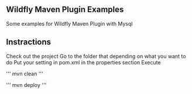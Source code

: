 ## Wildfly Maven Plugin Examples

Some examples for Wildfly Maven Plugin with Mysql

## Instractions
Check out the project 
Go to the folder that depending on what you want to do
Put your setting in pom.xml in the properties section
Execute 

'''
mvn clean 
'''

'''
mvn deploy 
'''


